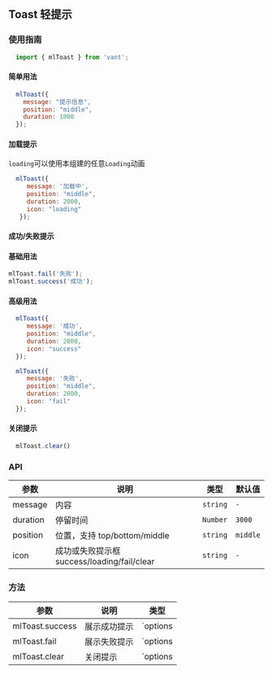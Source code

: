 ## Toast 轻提示

### 使用指南

```javascript
  import { mlToast } from 'vant';
```

#### 简单用法

```javascript
  mlToast({
    message: "提示信息",
    position: "middle",
    duration: 1000
  });
```
#### 加载提示

`loading`可以使用本组建的任意`Loading`动画

```javascript
  mlToast({
     message: '加载中',
     position: "middle",
     duration: 2000,
     icon: "loading"
   });
```

#### 成功/失败提示

#### 基础用法

```javascript
mlToast.fail('失败');
mlToast.success('成功');
```
#### 高级用法

```javascript
  mlToast({
     message: '成功',
     position: "middle",
     duration: 2000,
     icon: "success"
  });
```
```javascript
  mlToast({
     message: '失败',
     position: "middle",
     duration: 2000,
     icon: "fail"
  });

```

#### 关闭提示

```javascript
  mlToast.clear()
```


### API

| 参数 | 说明 | 类型 | 默认值 |
|------|------|------|------|
| message | 内容 | `string` | `-` |
| duration | 停留时间 | `Number` | `3000` |
| position | 位置，支持 top/bottom/middle | `string` | `middle` |
| icon | 成功或失败提示框 success/loading/fail/clear | `string` | `-` |

### 方法

| 参数 | 说明 | 类型 |
|------|------|------|
| mlToast.success | 展示成功提示 | `options | message` |
| mlToast.fail | 展示失败提示 | `options | message` | 
| mlToast.clear | 关闭提示 | `options | message` |
